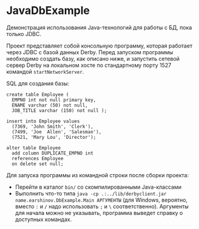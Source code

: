 # JavaDbExample

Демонстрация использования Java-технологий для работы с БД, пока только JDBC.

Проект представляет собой консольную программу, которая работает через JDBC с базой данных Derby.
Перед запуском программы необходимо создать базу, как описано ниже, и запустить сетевой сервер Derby на локальном хосте по стандартному порту 1527 командой `startNetworkServer`.

SQL для создания базы:

    create table Employee (
      EMPNO int not null primary key,
      ENAME varchar (50) not null,
      JOB_TITLE varchar (150) not null );

    insert into Employee values
      (7369, 'John Smith', 'Clerk'),
      (7499, 'Joe  Allen', 'Salesman'),
      (7521, 'Mary Lou', 'Director');

    alter table Employee
      add column DUPLICATE_EMPNO int
      references Employee
      on delete set null;

Для запуска программы из командной строки после сборки проекта:

  * Перейти в каталог `bin/` со скомпилированными Java-классами
  * Выполнить что-то типа `java -cp .:../lib/derbyclient.jar name.earshinov.DbExample.Main АРГУМЕНТЫ`
    (для Windows, вероятно, вместо `:` и `/` надо использовать `;` и `\` соответственно).
    Аргументы для начала можно не указывать, программа выведет справку о доступных командах.
